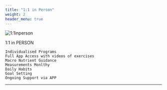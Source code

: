 ```yaml
---
title: "1:1 in Person"
weight: 2
header_menu: true
---
```

![1:1inperson](images/annie-spratt-oQfSHQ2Uaic-unsplash.jpg)


1:1 in PERSON

    Individualised Programs
    Full App Access with videos of exercises
    Macro Nutrient Guidance
    Measurements Monlthy
    Daily Habits
    Goal Setting
    Ongoing Support via APP

---


